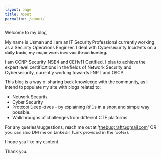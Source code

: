 ```yaml
---
layout: page
title: About
permalink: /about/
---
```


Welcome to my blog, 

My name is Usman and i am an IT Security Professional currently working as a Security Operations Engineer. I deal with Cybersecurity Incidents on a daily basis, my major work involves threat hunting.

I am CCNP-Security, NSE4 and CEHv11 Certified. I plan to achieve the expert level certifications in the fields of Network Security and Cybersecurity, currently working towards PNPT and OSCP.

This blog is a way of sharing back knowledge with the community, as i intend to populate my site with blogs related to:

* Network Security
* Cyber Security
* Protocol Deep-dives - by explaining RFCs in a short and simple way possible.
* Walkthroughs of challenges from different CTF platforms.

For any queries/suggestions, reach me out at 'thebugcraft@gmail.com' OR you can also DM me on Linkedin (Link provided in the footer).

I hope you like my content.

Thank you.